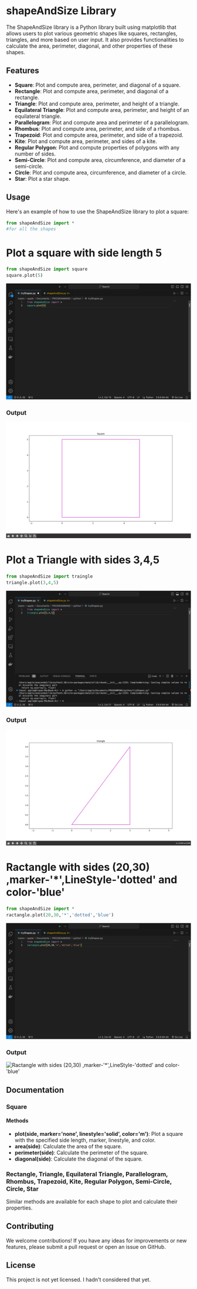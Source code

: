 # shapeAndSize Library

The ShapeAndSize library is a Python library built using matplotlib that allows users to plot various geometric shapes like squares, rectangles, triangles, and more based on user input. It also provides functionalities to calculate the area, perimeter, diagonal, and other properties of these shapes.

## Features

- **Square**: Plot and compute area, perimeter, and diagonal of a square.
- **Rectangle**: Plot and compute area, perimeter, and diagonal of a rectangle.
- **Triangle**: Plot and compute area, perimeter, and height of a triangle.
- **Equilateral Triangle**: Plot and compute area, perimeter, and height of an equilateral triangle.
- **Parallelogram**: Plot and compute area and perimeter of a parallelogram.
- **Rhombus**: Plot and compute area, perimeter, and side of a rhombus.
- **Trapezoid**: Plot and compute area, perimeter, and side of a trapezoid.
- **Kite**: Plot and compute area, perimeter, and sides of a kite.
- **Regular Polygon**: Plot and compute properties of polygons with any number of sides.
- **Semi-Circle**: Plot and compute area, circumference, and diameter of a semi-circle.
- **Circle**: Plot and compute area, circumference, and diameter of a circle.
- **Star**: Plot a star shape.


## Usage

Here's an example of how to use the ShapeAndSize library to plot a square:

```python
from shapeAndSize import *
#for all the shapes
```

# Plot a square with side length 5
```python
from shapeAndSize import square
square.plot(5)
```
![Square with length 5](image/squarePlotCode.png)

### Output

![Square with length 5 plot](image/squarePlot.png)


# Plot a Triangle with sides 3,4,5
```python
from shapeAndSize import traingle
triangle.plot(3,4,5)
```
![Plot a Triangle with sides 3,4,5](image/trianglePlotCode.png)

### Output

![Plot a Triangle with sides 3,4,5](image/trianglePlot.png)


# Ractangle with sides (20,30) ,marker-'*',LineStyle-'dotted' and color-'blue' 
```python
from shapeAndSize import *
ractangle.plot(20,30,'*','dotted','blue')
```
![Ractangle with sides (20,30) ,marker-'*',LineStyle-'dotted' and color-'blue' ](image/rectanglePlotCode.png)

### Output

![Ractangle with sides (20,30) ,marker-'*',LineStyle-'dotted' and color-'blue' ](image/ractanglePlot.png)


## Documentation

### Square

#### Methods

- **plot(side, marker='none', linestyle='solid', color='m')**: Plot a square with the specified side length, marker, linestyle, and color.
- **area(side)**: Calculate the area of the square.
- **perimeter(side)**: Calculate the perimeter of the square.
- **diagonal(side)**: Calculate the diagonal of the square.

### Rectangle, Triangle, Equilateral Triangle, Parallelogram, Rhombus, Trapezoid, Kite, Regular Polygon, Semi-Circle, Circle, Star

Similar methods are available for each shape to plot and calculate their properties.

## Contributing

We welcome contributions! If you have any ideas for improvements or new features, please submit a pull request or open an issue on GitHub.

## License

This project is not yet licensed. I hadn't considered that yet.

